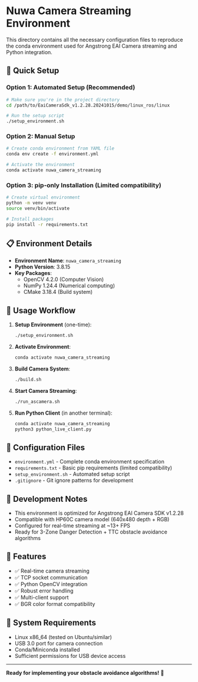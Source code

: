 # Nuwa Camera Streaming Environment

This directory contains all the necessary configuration files to reproduce the conda environment used for Angstrong EAI Camera streaming and Python integration.

## 🚀 Quick Setup

### Option 1: Automated Setup (Recommended)
```bash
# Make sure you're in the project directory
cd /path/to/EaiCameraSdk_v1.2.28.20241015/demo/linux_ros/linux

# Run the setup script
./setup_environment.sh
```

### Option 2: Manual Setup
```bash
# Create conda environment from YAML file
conda env create -f environment.yml

# Activate the environment
conda activate nuwa_camera_streaming
```

### Option 3: pip-only Installation (Limited compatibility)
```bash
# Create virtual environment
python -m venv venv
source venv/bin/activate

# Install packages
pip install -r requirements.txt
```

## 📋 Environment Details

- **Environment Name**: `nuwa_camera_streaming`
- **Python Version**: 3.8.15
- **Key Packages**:
  - OpenCV 4.2.0 (Computer Vision)
  - NumPy 1.24.4 (Numerical computing)
  - CMake 3.18.4 (Build system)

## 🎯 Usage Workflow

1. **Setup Environment** (one-time):
   ```bash
   ./setup_environment.sh
   ```

2. **Activate Environment**:
   ```bash
   conda activate nuwa_camera_streaming
   ```

3. **Build Camera System**:
   ```bash
   ./build.sh
   ```

4. **Start Camera Streaming**:
   ```bash
   ./run_ascamera.sh
   ```

5. **Run Python Client** (in another terminal):
   ```bash
   conda activate nuwa_camera_streaming
   python3 python_live_client.py
   ```

## 📁 Configuration Files

- `environment.yml` - Complete conda environment specification
- `requirements.txt` - Basic pip requirements (limited compatibility)
- `setup_environment.sh` - Automated setup script
- `.gitignore` - Git ignore patterns for development

## 🔧 Development Notes

- This environment is optimized for Angstrong EAI Camera SDK v1.2.28
- Compatible with HP60C camera model (640x480 depth + RGB)
- Configured for real-time streaming at ~13+ FPS
- Ready for 3-Zone Danger Detection + TTC obstacle avoidance algorithms

## 🌟 Features

- ✅ Real-time camera streaming
- ✅ TCP socket communication 
- ✅ Python OpenCV integration
- ✅ Robust error handling
- ✅ Multi-client support
- ✅ BGR color format compatibility

## 🚧 System Requirements

- Linux x86_64 (tested on Ubuntu/similar)
- USB 3.0 port for camera connection
- Conda/Miniconda installed
- Sufficient permissions for USB device access

---

**Ready for implementing your obstacle avoidance algorithms!** 🎯
